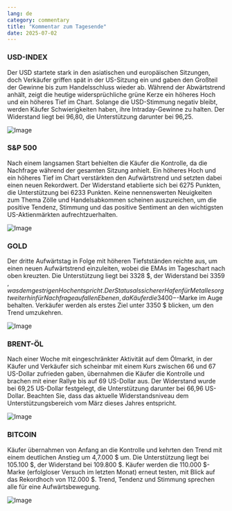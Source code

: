 ```yaml
---
lang: de
category: commentary
title: "Kommentar zum Tagesende"
date: 2025-07-02
---
```


### USD-INDEX

Der USD startete stark in den asiatischen und europäischen Sitzungen, doch Verkäufer griffen spät in der US-Sitzung ein und gaben den Großteil der Gewinne bis zum Handelsschluss wieder ab. Während der Abwärtstrend anhält, zeigt die heutige widersprüchliche grüne Kerze ein höheres Hoch und ein höheres Tief im Chart. Solange die USD-Stimmung negativ bleibt, werden Käufer Schwierigkeiten haben, ihre Intraday-Gewinne zu halten. Der Widerstand liegt bei 96,80, die Unterstützung darunter bei 96,25.

![Image](https://markleighedu.github.io/img/Jul-2025/02-Jul-2025/usdindex.jpg)

### S&P 500

Nach einem langsamen Start behielten die Käufer die Kontrolle, da die Nachfrage während der gesamten Sitzung anhielt. Ein höheres Hoch und ein höheres Tief im Chart verstärkten den Aufwärtstrend und setzten dabei einen neuen Rekordwert. Der Widerstand etablierte sich bei 6275 Punkten, die Unterstützung bei 6233 Punkten. Keine nennenswerten Neuigkeiten zum Thema Zölle und Handelsabkommen scheinen auszureichen, um die positive Tendenz, Stimmung und das positive Sentiment an den wichtigsten US-Aktienmärkten aufrechtzuerhalten.

![Image](https://markleighedu.github.io/img/Jul-2025/02-Jul-2025/sp500.jpg)

### GOLD

Der dritte Aufwärtstag in Folge mit höheren Tiefstständen reichte aus, um einen neuen Aufwärtstrend einzuleiten, wobei die EMAs im Tageschart nach oben kreuzten. Die Unterstützung liegt bei 3328 $, der Widerstand bei 3359 $, was dem gestrigen Hoch entspricht. Der Status als sicherer Hafen für Metalle sorgt weiterhin für Nachfrage auf allen Ebenen, da Käufer die 3400-$-Marke im Auge behalten. Verkäufer werden als erstes Ziel unter 3350 $ blicken, um den Trend umzukehren.

![Image](https://markleighedu.github.io/img/Jul-2025/02-Jul-2025/gold.jpg)

### BRENT-ÖL

Nach einer Woche mit eingeschränkter Aktivität auf dem Ölmarkt, in der Käufer und Verkäufer sich scheinbar mit einem Kurs zwischen 66 und 67 US-Dollar zufrieden gaben, übernahmen die Käufer die Kontrolle und brachen mit einer Rallye bis auf 69 US-Dollar aus. Der Widerstand wurde bei 69,25 US-Dollar festgelegt, die Unterstützung darunter bei 66,96 US-Dollar. Beachten Sie, dass das aktuelle Widerstandsniveau dem Unterstützungsbereich vom März dieses Jahres entspricht.

![Image](https://markleighedu.github.io/img/Jul-2025/02-Jul-2025/brentoil.jpg)

### BITCOIN

Käufer übernahmen von Anfang an die Kontrolle und kehrten den Trend mit einem deutlichen Anstieg um 4,7.000 $ um. Die Unterstützung liegt bei 105.100 $, der Widerstand bei 109.800 $. Käufer werden die 110.000 $-Marke (erfolgloser Versuch im letzten Monat) erneut testen, mit Blick auf das Rekordhoch von 112.000 $. Trend, Tendenz und Stimmung sprechen alle für eine Aufwärtsbewegung.

![Image](https://markleighedu.github.io/img/Jul-2025/02-Jul-2025/bitcoin.jpg)


